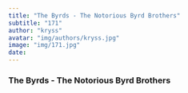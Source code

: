 ```yaml
---
title: "The Byrds - The Notorious Byrd Brothers"
subtitle: "171"
author: "kryss"
avatar: "img/authors/kryss.jpg"
image: "img/171.jpg"
date:
---
```


### The Byrds - The Notorious Byrd Brothers

